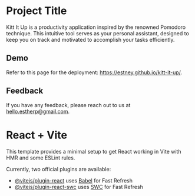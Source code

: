 # Project Title

Kitt It Up is a productivity application inspired by the renowned Pomodoro technique. This intuitive tool serves as your personal assistant, designed to keep you on track and motivated to accomplish your tasks efficiently.

## Demo

Refer to this page for the deployment: https://estney.github.io/kitt-it-up/.

## Feedback

If you have any feedback, please reach out to us at hello.estherp@gmail.com.

# React + Vite

This template provides a minimal setup to get React working in Vite with HMR and some ESLint rules.

Currently, two official plugins are available:

- [@vitejs/plugin-react](https://github.com/vitejs/vite-plugin-react/blob/main/packages/plugin-react/README.md) uses [Babel](https://babeljs.io/) for Fast Refresh
- [@vitejs/plugin-react-swc](https://github.com/vitejs/vite-plugin-react-swc) uses [SWC](https://swc.rs/) for Fast Refresh
